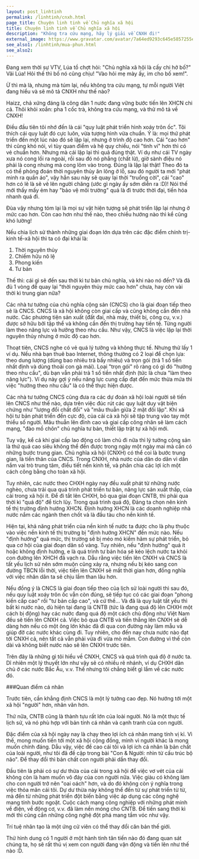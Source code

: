```yaml
---
layout: post_linhtinh
permalink: /linhtinh/cnxh.html
page_title: Chuyện linh tinh về Chủ nghĩa xã hội
title: Chuyện linh tinh về Chủ nghĩa xã hội
description: "Không tra cứu mạng, hãy lý giải về CNXH đi!"
external_image: https://www.gravatar.com/avatar/7a64ed9293c645e5857255e8f2320a8d?s=292
see_also1: /linhtinh/mua-phun.html
see_also2:
---
```


Đang xem thời sự VTV, Lúa tồ chợt hỏi: "Chủ nghĩa xã hội là cấy chi hở bố?" Vãi Lúa! Hỏi thế thì bố nó cũng chịu! "Vào hỏi mẹ mày ấy, im cho bố xem!".

Ừ thì mà là, nhưng mà túm lại, nếu không tra cứu mạng, tự mỗi người Việt đang hiểu và sẽ mô tả CNXH như thế nào?

Haizz, chả xứng đáng là công dân 1 nước đang vững bước tiến lên XHCN chi cả. Thôi khỏi xoắn: pha 1 cốc trà, không tra cứu mạng, và thử mô tả về CNXH!

Điều đầu tiên tôi nhớ đến là cái "quy luật phát triển hình xoáy trôn ốc". Tôi thích cái quy luật đó cực luôn, vừa tượng hình vừa chuẩn. Ý là: mọi thứ phát triển đến một lúc nào đó sẽ lặp lại, nhưng ở trình độ cao hơn. Cái "cao hơn" thì cũng khó nói, vì tùy quan điểm và hệ quy chiếu, nói "tinh vi" hơn thì có vẻ chuẩn hơn. Nhưng mà cái lặp lại thì quả đúng thật. Ví dụ như cái TV ngày xưa nó cong lồi ra ngoài, rồi sau đó nó phẳng (chất lừ), giờ sành điệu nó phải là cong nhưng mà cong lõm vào trong. Đúng là lặp lại thật! Theo đó ta có thể phỏng đoán thời nguyên thủy ăn lông ở lỗ, sau đó người ta mới "phát minh ra quần áo", vậy hẳn sau này sẽ quay lại thời "truổng cời", cái "cao" hơn có lẽ là sẽ vẽ lên người chăng (ước gì ngày ấy sớm diễn ra :D)! Nói thế mới thấy mấy ẻm hay "bảo vệ môi trường" quả là đi trước thời đại, tiến hóa nhanh quá đi.

Đùa vậy nhưng tóm lại là mọi sự vật hiện tượng sẽ phát triển lặp lại nhưng ở mức cao hơn. Còn cao hơn như thế nào, theo chiều hướng nào thì kể cũng khó lường!

Nếu chia lịch sử thành những giai đoạn lớn dựa trên các đặc điểm chính trị-kinh tế-xã hội thì ta có đại khái là:

1. Thời nguyên thủy
2. Chiếm hữu nô lệ
3. Phong kiến
4. Tư bản

Thế thì: cái gì sẽ đến sau thời kì tư bản chủ nghĩa, và khi nào nó đến? Và đã đủ 1 vòng để quay lại "thời nguyên thủy mức cao hơn" chưa, hay còn vài thời kì trung gian nữa?

Các nhà tư tưởng của chủ nghĩa cộng sản (CNCS) cho là giai đoạn tiếp theo sẽ là CNCS. CNCS là xã hội không còn giai cấp và cũng không cần đến nhà nước. Các phương tiện sản xuất (đất đai, nhà máy, thiết bị, công cụ, v.v.) được sở hữu bởi tập thể và không cần đến thị trường hay tiền tệ. Từng người làm theo năng lực và hưởng theo nhu cầu. Như vậy, CNCS là việc lặp lại thời nguyên thủy nhưng ở mức độ cao hơn.

Thoạt tiên, CNCS nghe có vẻ quá lý tưởng và không thực tế. Nhưng thử lấy 1 ví dụ. Nếu nhà bạn thuê bao Internet, thông thường có 2 loại để chọn lựa: theo dung lượng (dùng bao nhiêu trả bấy nhiêu) và trọn gói (trả 1 số tiền nhất định và dùng thoải con gà mái). Loại "trọn gói" rõ ràng có gì đó "hưởng theo nhu cầu", dù bạn vẫn phải trả 1 số tiền nhất định (tức là chưa "làm theo năng lực"). Ví dụ này gợi ý nếu năng lực cung cấp đạt đến mức thừa mứa thì việc "hưởng theo nhu cầu" là có thể thực hiện được.

Các nhà tư tưởng CNCS cũng đưa ra các dự đoán xã hội loài người sẽ tiến lên CNCS như thế nào, dựa trên việc đúc rút các quy luật duy vật biện chứng như "lượng đổi chất đổi" và "mâu thuẫn giữa 2 mặt đối lập". Khi xã hội tư bản phát triển đến cực độ, của cải cả xã hội sẽ tập trung vào tay một thiểu số người. Mâu thuẫn lên đỉnh cao và giai cấp công nhân sẽ làm cách mạng, "đào mồ chôn" chủ nghĩa tư bản, thiết lập trật tự xã hội mới.

Tuy vậy, kể cả khi giai cấp lao động có làm chủ đi nữa thì lý tưởng cộng sản là thứ quá cao siêu không thể đến được trong ngày một ngày mai mà cần có những bước trung gian. Chủ nghĩa xã hội (CNXH) có thể coi là bước trung gian, là tiền thân của CNCS. Trong CNXH, nhà nước của dân do dân vì dân nắm vai trò trung tâm, điều tiết nền kinh tế, và phân chia các lợi ích một cách công bằng cho toàn xã hội.

Tuy nhiên, các nước theo CHXH ngày nay đều xuất phát từ những nước nghèo, chưa trải qua quá trình phát triển tư bản, năng lực sản xuất thấp, của cải trong xã hội ít. Để đi tắt lên CHXH, bỏ qua giai đoạn CNTB, thì phải qua thời kì "quá độ" để tích lũy. Trong quá trình quá độ, Đảng ta chọn nên kinh tế thị trường định hướng XHCN. Định hướng XHCN là các doanh nghiệp nhà nước nắm các ngành then chốt và là đầu tàu cho nền kinh tế.

Hiện tại, khả năng phát triển của nền kinh tế nước ta được cho là phụ thuộc vào việc nền kinh tế thị trường bị "định hướng XHCN" đến mức nào. Nếu "định hướng" quá mức, thị trường sẽ bị méo mó kiềm hãm sự phát triển, bỏ qua cơ hội của giai đoạn dân số vàng. Tuy nhiên, nếu "định hướng" quá ít hoặc không định hướng, e là quá trình tư bản hóa sẽ kéo lệch nước ta khỏi con đường lên XHCH đã vạch ra. Dẫu rằng việc tiến lên CNXH và CNCS là tất yếu lịch sử nên sớm muộn cũng xảy ra, nhưng nếu bị kéo sang con đường TBCN lỗi thời, việc tiến lên CNXH sẽ mất thời gian hơn, đồng nghĩa với việc nhân dân ta sẽ chịu lầm than lâu hơn.

Nếu đồng ý là CNCS là giai đoạn tiếp theo của lịch sử loài người thì sau đó, nếu quy luật xoáy trôn ốc vẫn còn đúng, sẽ tiếp tục có các giai đoạn "phong kiến cấp cao" rồi "tư bản cấp cao", và cứ thế... Và đã là quy luật tất yếu thì bất kì nước nào, dù hiện tại đang là CNTB (tức là đang quá độ lên CHXH một cách bị động) hay các nước đang quá độ một cách chủ động như Việt Nam đều sẽ tiến lên CNXH cả. Việc bỏ qua CNTB và tiến thẳng lên CNXH sẽ dễ dàng hơn nếu có một ông lớn khác đã đi qua con đường này làm mẫu và giúp đỡ các nước khác cùng đi. Tuy nhiên, cho đến nay chưa nước nào đạt tới CNXH cả, nên tất cả vẫn phải vừa đi vừa mò mẫm. Con đường vì thế còn dài và không biết nước nào sẽ lên CNXH trước tiên.

Trên đây là những gì tôi hiểu về CNXH, CNCS và quá trình quá độ ở nước ta. Dĩ nhiên một lý thuyết lớn như vậy sẽ có nhiều rẽ nhánh, ví dụ CHXH dân chủ ở các nước Bắc Âu, v.v. Thế nhưng tôi chẳng biết gì lắm về các nước đó.

###Quan điểm cá nhân

Trước tiên, cần khẳng định CNCS là một lý tưởng cao đẹp. Nó hướng tới một xã hội "người" hơn, nhân văn hơn.

Thứ nữa, CNTB cũng là thành tựu rất lớn của loài người. Nó là một thực tế lịch sử, và nó phù hợp với bản tính cá nhân và cạnh tranh của con người.

Đặc điểm của xã hội ngày nay là chạy theo lợi ích cá nhân mang tính vị kỉ. Vì thế, mong muốn tiến tới một xã hội cộng đồng, mình vì người khác là mong muốn chính đáng. Dẫu vậy, việc đề cao cái tôi và lợi ích cá nhân là bản chất của loài người, như tôi đã đề cập trong bài "Con & Người: nhìn từ cấu trúc bộ não". Để thay đổi thì bản chất con người phải dần thay đổi.

Đầu tiên là phải có sự dư thừa của cải trong xã hội để việc vơ vét của cải không còn là ham muốn vô đáy của con người nữa. Việc giàu có không làm cho con người trở nên "oai oách" hơn, và do đó không còn ý nghĩa trong việc thỏa mãn cái tôi. Dự dư thừa này không thể đến từ sự phát triển từ từ, mà đến từ những phát triển đột biến bằng việc áp dụng các công nghệ mang tính bước ngoặt. Cuộc cách mạng công nghiệp với những phát minh về điện, về động cơ, v.v. đã làm nền móng cho CNTB. Để tiến sang thời kì mới thì cũng cần những công nghệ đột phá mang tầm vóc như vậy.

Trí tuệ nhân tạo là một ứng cử viên có thể thay đổi căn bản thế giới.

Thử hình dung có 1 người ở một hành tinh tân tiến nào đó đang quan sát chúng ta, họ sẽ rất thú vị xem con người đang vận động và tiến lên như thế nào :D.